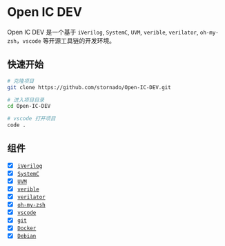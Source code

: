 <!--
 Copyright 2023 仲夏叶.
 SPDX-License-Identifier: MIT
-->

# Open IC DEV

Open IC DEV 是一个基于 `iVerilog`, `SystemC`, `UVM`, `verible`, `verilator`, `oh-my-zsh`，`vscode` 等开源工具链的开发环境。

## 快速开始

```bash
# 克隆项目
git clone https://github.com/stornado/Open-IC-DEV.git

# 进入项目目录
cd Open-IC-DEV

# vscode 打开项目
code .
```

## 组件

- [x] [`iVerilog`](https://github.com/steveicarus/iverilog)
- [x] [`SystemC`](https://github.com/accellera-official/systemc)
- [x] [`UVM`](https://github.com/accellera-official/uvm-core)
- [x] [`verible`](https://github.com/google/verible)
- [x] [`verilator`](https://github.com/verilator/verilator)
- [x] [`oh-my-zsh`](https://github.com/ohmyzsh/ohmyzsh)
- [x] [`vscode`](https://code.visualstudio.com)
- [x] [`git`](https://git-scm.com/)
- [x] [`Docker`](https://www.docker.com/products/docker-desktop/)
- [x] [`Debian`](https://www.debian.org/index.zh-cn.html)